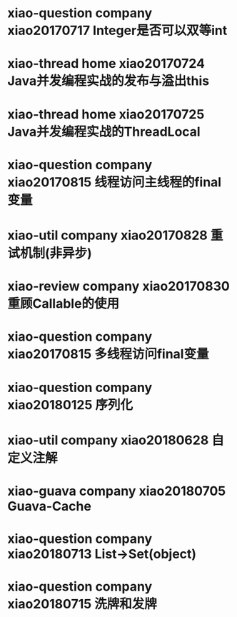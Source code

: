 # xiao-question company xiao20170717 Integer是否可以双等int
# xiao-thread home xiao20170724 Java并发编程实战的发布与溢出this
# xiao-thread home xiao20170725 Java并发编程实战的ThreadLocal
# xiao-question company xiao20170815 线程访问主线程的final变量
# xiao-util company xiao20170828 重试机制(非异步)
# xiao-review company xiao20170830 重顾Callable的使用
# xiao-question company xiao20170815 多线程访问final变量
# xiao-question company xiao20180125 序列化
# xiao-util company xiao20180628 自定义注解
# xiao-guava company xiao20180705 Guava-Cache
# xiao-question company xiao20180713 List->Set(object)
# xiao-question company xiao20180715 洗牌和发牌
